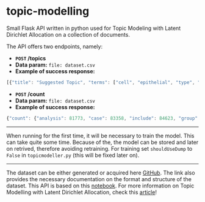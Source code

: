 # topic-modelling

Small Flask API written in python used for Topic Modeling with Latent Dirichlet Allocation on a collection of documents.

The API offers two endpoints, namely:

* **`POST` /topics**
* **Data param:** `file: dataset.csv`
* **Example of success response:**
```javascript
[{"title": "Suggested Topic", "terms": ["cell", "epithelial", "type", "epithelium", "airway", "human", "tissue", "cf", "ifn", "expression"]}, {"title": "Suggested Topic", "terms": ["patient", "hospital", "study", "group", "icu", "care", "\u00b1", "result", "day", "ed"]},...]
```

* **`POST` /count**
* **Data param:** `file: dataset.csv`
* **Example of success response:** 
```javascript
{"count": {"analysis": 81773, "case": 83358, "include": 84623, "group": 85330, "human": 85863, "gene": 92091, ...}}
```

---

When running for the first time, it will be necessary to train the model. This can take quite some time. Because of the, the model can be stored and later on retrived, therefore avoiding retraining. For training set `shouldUseDump` to `False` in `topicmodeller.py` (this will be fixed later on).

---

The dataset can be either generated or acquired here [GitHub](https://www.kaggle.com/xhlulu/cord-19-eda-parse-json-and-generate-clean-csv). The link also provides the necessary documentation on the format and structure of the dataset.
This API is based on this [notebook](https://www.kaggle.com/danielwolffram/topic-modeling-finding-related-articles).
For more information on Topic Modelling with Latent Dirichlet Allocation, check this [article](https://towardsdatascience.com/topic-modeling-and-latent-dirichlet-allocation-in-python-9bf156893c24)!
